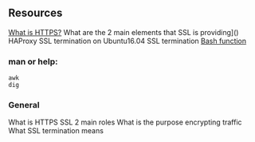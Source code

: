 ## Resources
[What is HTTPS?](https://www.instantssl.com/http-vs-https)
What are the 2 main elements that SSL is providing]()
HAProxy SSL termination on Ubuntu16.04
SSL termination
[Bash function](https://tldp.org/LDP/abs/html/complexfunct.html)

### man or help:
```
awk
dig

```

### General
What is HTTPS SSL 2 main roles
What is the purpose encrypting traffic
What SSL termination means
